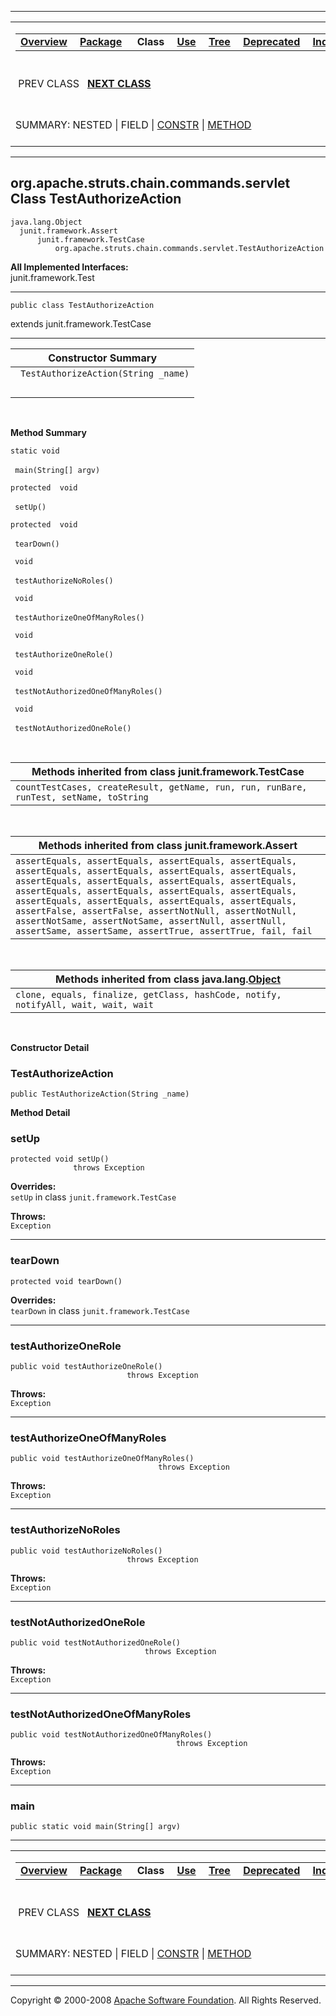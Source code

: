 ------------------------------------------------------------------------

<span id="navbar_top"></span> [](#skip-navbar_top "Skip navigation links")

<table>
<colgroup>
<col width="50%" />
<col width="50%" />
</colgroup>
<tbody>
<tr class="odd">
<td align="left"><span id="navbar_top_firstrow"></span>
<table>
<tbody>
<tr class="odd">
<td align="left"><a href="../../../../../../overview-summary.html.md"><strong>Overview</strong></a> </td>
<td align="left"><a href="package-summary.html.md"><strong>Package</strong></a> </td>
<td align="left"> <strong>Class</strong> </td>
<td align="left"><a href="class-use/TestAuthorizeAction.html.md"><strong>Use</strong></a> </td>
<td align="left"><a href="package-tree.html.md"><strong>Tree</strong></a> </td>
<td align="left"><a href="../../../../../../deprecated-list.html.md"><strong>Deprecated</strong></a> </td>
<td align="left"><a href="../../../../../../index-all.html.md"><strong>Index</strong></a> </td>
<td align="left"><a href="../../../../../../help-doc.html.md"><strong>Help</strong></a> </td>
</tr>
</tbody>
</table></td>
<td align="left"></td>
</tr>
<tr class="even">
<td align="left"> PREV CLASS   <a href="../../../../../../org/apache/struts/chain/commands/servlet/TestPerformForward.html.md" title="class in org.apache.struts.chain.commands.servlet"><strong>NEXT CLASS</strong></a></td>
<td align="left"><a href="../../../../../../index.html.md?org/apache/struts/chain/commands/servlet/TestAuthorizeAction.html"><strong>FRAMES</strong></a>    <a href="TestAuthorizeAction.html"><strong>NO FRAMES</strong></a>    
<a href="../../../../../../allclasses-noframe.html.md"><strong>All Classes</strong></a></td>
</tr>
<tr class="odd">
<td align="left">SUMMARY: NESTED | FIELD | <a href="#constructor_summary">CONSTR</a> | <a href="#method_summary">METHOD</a></td>
<td align="left">DETAIL: FIELD | <a href="#constructor_detail">CONSTR</a> | <a href="#method_detail">METHOD</a></td>
</tr>
</tbody>
</table>

<span id="skip-navbar_top"></span>

------------------------------------------------------------------------

org.apache.struts.chain.commands.servlet
 Class TestAuthorizeAction
----------------------------------------

    java.lang.Object
      junit.framework.Assert
          junit.framework.TestCase
              org.apache.struts.chain.commands.servlet.TestAuthorizeAction

**All Implemented Interfaces:**  
junit.framework.Test

------------------------------------------------------------------------

    public class TestAuthorizeAction

extends junit.framework.TestCase

------------------------------------------------------------------------

<span id="constructor_summary"></span>

| **Constructor Summary**              |
|--------------------------------------|
| ` TestAuthorizeAction(String _name)` 
                                       |

  <span id="method_summary"></span>

**Method Summary**

`static void`

` main(String[] argv)`
            

`protected  void`

` setUp()`
            

`protected  void`

` tearDown()`
            

` void`

` testAuthorizeNoRoles()`
            

` void`

` testAuthorizeOneOfManyRoles()`
            

` void`

` testAuthorizeOneRole()`
            

` void`

` testNotAuthorizedOneOfManyRoles()`
            

` void`

` testNotAuthorizedOneRole()`
            

 <span id="methods_inherited_from_class_junit.framework.TestCase"></span>

| **Methods inherited from class junit.framework.TestCase**                              |
|----------------------------------------------------------------------------------------|
| `countTestCases, createResult, getName, run, run, runBare, runTest, setName, toString` |

 <span id="methods_inherited_from_class_junit.framework.Assert"></span>

| **Methods inherited from class junit.framework.Assert**                                                                                                                                                                                                                                                                                                                                                                                                            |
|--------------------------------------------------------------------------------------------------------------------------------------------------------------------------------------------------------------------------------------------------------------------------------------------------------------------------------------------------------------------------------------------------------------------------------------------------------------------|
| `assertEquals, assertEquals, assertEquals, assertEquals, assertEquals, assertEquals, assertEquals, assertEquals, assertEquals, assertEquals, assertEquals, assertEquals, assertEquals, assertEquals, assertEquals, assertEquals, assertEquals, assertEquals, assertEquals, assertEquals, assertFalse, assertFalse, assertNotNull, assertNotNull, assertNotSame, assertNotSame, assertNull, assertNull, assertSame, assertSame, assertTrue, assertTrue, fail, fail` |

 <span id="methods_inherited_from_class_java.lang.Object"></span>

| **Methods inherited from class java.lang.[Object](http://java.sun.com/j2se/1.4.2/docs/api/java/lang/Object.html.md?is-external=true "class or interface in java.lang")** |
|-----------------------------------------------------------------------------------------------------------------------------------------------------------------------|
| `clone, equals, finalize, getClass, hashCode, notify, notifyAll, wait, wait, wait`                                                                                    |

 

<span id="constructor_detail"></span>

**Constructor Detail**

### TestAuthorizeAction

    public TestAuthorizeAction(String _name)

<span id="method_detail"></span>

**Method Detail**

### setUp

    protected void setUp()
                  throws Exception

**Overrides:**  
`setUp` in class `junit.framework.TestCase`

<!-- -->

**Throws:**  
`Exception`

------------------------------------------------------------------------

### tearDown

    protected void tearDown()

**Overrides:**  
`tearDown` in class `junit.framework.TestCase`

------------------------------------------------------------------------

### testAuthorizeOneRole

    public void testAuthorizeOneRole()
                              throws Exception

**Throws:**  
`Exception`

------------------------------------------------------------------------

### testAuthorizeOneOfManyRoles

    public void testAuthorizeOneOfManyRoles()
                                     throws Exception

**Throws:**  
`Exception`

------------------------------------------------------------------------

### testAuthorizeNoRoles

    public void testAuthorizeNoRoles()
                              throws Exception

**Throws:**  
`Exception`

------------------------------------------------------------------------

### testNotAuthorizedOneRole

    public void testNotAuthorizedOneRole()
                                  throws Exception

**Throws:**  
`Exception`

------------------------------------------------------------------------

### testNotAuthorizedOneOfManyRoles

    public void testNotAuthorizedOneOfManyRoles()
                                         throws Exception

**Throws:**  
`Exception`

------------------------------------------------------------------------

### main

    public static void main(String[] argv)

------------------------------------------------------------------------

<span id="navbar_bottom"></span> [](#skip-navbar_bottom "Skip navigation links")

<table>
<colgroup>
<col width="50%" />
<col width="50%" />
</colgroup>
<tbody>
<tr class="odd">
<td align="left"><span id="navbar_bottom_firstrow"></span>
<table>
<tbody>
<tr class="odd">
<td align="left"><a href="../../../../../../overview-summary.html.md"><strong>Overview</strong></a> </td>
<td align="left"><a href="package-summary.html.md"><strong>Package</strong></a> </td>
<td align="left"> <strong>Class</strong> </td>
<td align="left"><a href="class-use/TestAuthorizeAction.html.md"><strong>Use</strong></a> </td>
<td align="left"><a href="package-tree.html.md"><strong>Tree</strong></a> </td>
<td align="left"><a href="../../../../../../deprecated-list.html.md"><strong>Deprecated</strong></a> </td>
<td align="left"><a href="../../../../../../index-all.html.md"><strong>Index</strong></a> </td>
<td align="left"><a href="../../../../../../help-doc.html.md"><strong>Help</strong></a> </td>
</tr>
</tbody>
</table></td>
<td align="left"></td>
</tr>
<tr class="even">
<td align="left"> PREV CLASS   <a href="../../../../../../org/apache/struts/chain/commands/servlet/TestPerformForward.html.md" title="class in org.apache.struts.chain.commands.servlet"><strong>NEXT CLASS</strong></a></td>
<td align="left"><a href="../../../../../../index.html.md?org/apache/struts/chain/commands/servlet/TestAuthorizeAction.html"><strong>FRAMES</strong></a>    <a href="TestAuthorizeAction.html"><strong>NO FRAMES</strong></a>    
<a href="../../../../../../allclasses-noframe.html.md"><strong>All Classes</strong></a></td>
</tr>
<tr class="odd">
<td align="left">SUMMARY: NESTED | FIELD | <a href="#constructor_summary">CONSTR</a> | <a href="#method_summary">METHOD</a></td>
<td align="left">DETAIL: FIELD | <a href="#constructor_detail">CONSTR</a> | <a href="#method_detail">METHOD</a></td>
</tr>
</tbody>
</table>

<span id="skip-navbar_bottom"></span>

------------------------------------------------------------------------

Copyright © 2000-2008 [Apache Software Foundation](http://www.apache.org/). All Rights Reserved.
